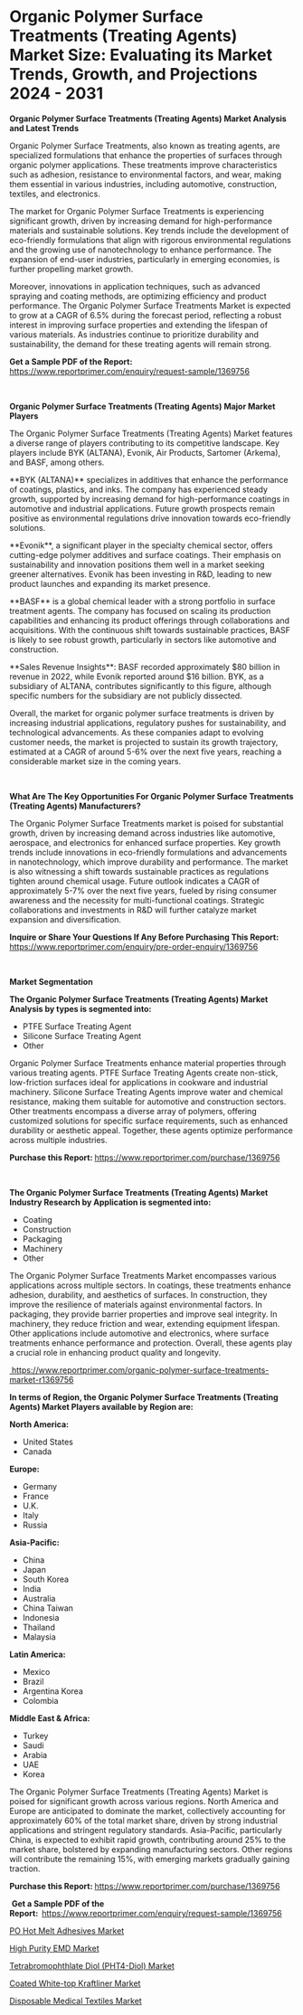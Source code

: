<p><h1>Organic Polymer Surface Treatments (Treating Agents) Market Size: Evaluating its Market Trends, Growth, and Projections 2024 - 2031</h1></p><p><strong>Organic Polymer Surface Treatments (Treating Agents) Market Analysis and Latest Trends</strong></p>
<p><p>Organic Polymer Surface Treatments, also known as treating agents, are specialized formulations that enhance the properties of surfaces through organic polymer applications. These treatments improve characteristics such as adhesion, resistance to environmental factors, and wear, making them essential in various industries, including automotive, construction, textiles, and electronics. </p><p>The market for Organic Polymer Surface Treatments is experiencing significant growth, driven by increasing demand for high-performance materials and sustainable solutions. Key trends include the development of eco-friendly formulations that align with rigorous environmental regulations and the growing use of nanotechnology to enhance performance. The expansion of end-user industries, particularly in emerging economies, is further propelling market growth. </p><p>Moreover, innovations in application techniques, such as advanced spraying and coating methods, are optimizing efficiency and product performance. The Organic Polymer Surface Treatments Market is expected to grow at a CAGR of 6.5% during the forecast period, reflecting a robust interest in improving surface properties and extending the lifespan of various materials. As industries continue to prioritize durability and sustainability, the demand for these treating agents will remain strong.</p></p>
<p><strong>Get a Sample PDF of the Report:&nbsp;</strong> <a href="https://www.reportprimer.com/enquiry/request-sample/1369756">https://www.reportprimer.com/enquiry/request-sample/1369756</a></p>
<p>&nbsp;</p>
<p><strong>Organic Polymer Surface Treatments (Treating Agents) Major Market Players</strong></p>
<p><p>The Organic Polymer Surface Treatments (Treating Agents) Market features a diverse range of players contributing to its competitive landscape. Key players include BYK (ALTANA), Evonik, Air Products, Sartomer (Arkema), and BASF, among others.</p><p>**BYK (ALTANA)** specializes in additives that enhance the performance of coatings, plastics, and inks. The company has experienced steady growth, supported by increasing demand for high-performance coatings in automotive and industrial applications. Future growth prospects remain positive as environmental regulations drive innovation towards eco-friendly solutions.</p><p>**Evonik**, a significant player in the specialty chemical sector, offers cutting-edge polymer additives and surface coatings. Their emphasis on sustainability and innovation positions them well in a market seeking greener alternatives. Evonik has been investing in R&D, leading to new product launches and expanding its market presence.</p><p>**BASF** is a global chemical leader with a strong portfolio in surface treatment agents. The company has focused on scaling its production capabilities and enhancing its product offerings through collaborations and acquisitions. With the continuous shift towards sustainable practices, BASF is likely to see robust growth, particularly in sectors like automotive and construction.</p><p>**Sales Revenue Insights**: BASF recorded approximately $80 billion in revenue in 2022, while Evonik reported around $16 billion. BYK, as a subsidiary of ALTANA, contributes significantly to this figure, although specific numbers for the subsidiary are not publicly dissected.</p><p>Overall, the market for organic polymer surface treatments is driven by increasing industrial applications, regulatory pushes for sustainability, and technological advancements. As these companies adapt to evolving customer needs, the market is projected to sustain its growth trajectory, estimated at a CAGR of around 5-6% over the next five years, reaching a considerable market size in the coming years.</p></p>
<p>&nbsp;</p>
<p><strong>What Are The Key Opportunities For Organic Polymer Surface Treatments (Treating Agents) Manufacturers?</strong></p>
<p><p>The Organic Polymer Surface Treatments market is poised for substantial growth, driven by increasing demand across industries like automotive, aerospace, and electronics for enhanced surface properties. Key growth trends include innovations in eco-friendly formulations and advancements in nanotechnology, which improve durability and performance. The market is also witnessing a shift towards sustainable practices as regulations tighten around chemical usage. Future outlook indicates a CAGR of approximately 5-7% over the next five years, fueled by rising consumer awareness and the necessity for multi-functional coatings. Strategic collaborations and investments in R&D will further catalyze market expansion and diversification.</p></p>
<p><strong>Inquire or Share Your Questions If Any Before Purchasing This Report:</strong> <a href="https://www.reportprimer.com/enquiry/pre-order-enquiry/1369756">https://www.reportprimer.com/enquiry/pre-order-enquiry/1369756</a></p>
<p>&nbsp;</p>
<p><strong>Market Segmentation</strong></p>
<p><strong>The Organic Polymer Surface Treatments (Treating Agents) Market Analysis by types is segmented into:</strong></p>
<p><ul><li>PTFE Surface Treating Agent</li><li>Silicone Surface Treating Agent</li><li>Other</li></ul></p>
<p><p>Organic Polymer Surface Treatments enhance material properties through various treating agents. PTFE Surface Treating Agents create non-stick, low-friction surfaces ideal for applications in cookware and industrial machinery. Silicone Surface Treating Agents improve water and chemical resistance, making them suitable for automotive and construction sectors. Other treatments encompass a diverse array of polymers, offering customized solutions for specific surface requirements, such as enhanced durability or aesthetic appeal. Together, these agents optimize performance across multiple industries.</p></p>
<p><strong>Purchase this Report:&nbsp;</strong><a href="https://www.reportprimer.com/purchase/1369756">https://www.reportprimer.com/purchase/1369756</a></p>
<p>&nbsp;</p>
<p><strong>The Organic Polymer Surface Treatments (Treating Agents) Market Industry Research by Application is segmented into:</strong></p>
<p><ul><li>Coating</li><li>Construction</li><li>Packaging</li><li>Machinery</li><li>Other</li></ul></p>
<p><p>The Organic Polymer Surface Treatments Market encompasses various applications across multiple sectors. In coatings, these treatments enhance adhesion, durability, and aesthetics of surfaces. In construction, they improve the resilience of materials against environmental factors. In packaging, they provide barrier properties and improve seal integrity. In machinery, they reduce friction and wear, extending equipment lifespan. Other applications include automotive and electronics, where surface treatments enhance performance and protection. Overall, these agents play a crucial role in enhancing product quality and longevity.</p></p>
<p><a href="https://www.reportprimer.com/organic-polymer-surface-treatments-market-r1369756">&nbsp;https://www.reportprimer.com/organic-polymer-surface-treatments-market-r1369756</a></p>
<p><strong>In terms of Region, the Organic Polymer Surface Treatments (Treating Agents) Market Players available by Region are:</strong></p>
<p>
    <p> <strong> North America: </strong>
        <ul>
            <li>United States</li>
            <li>Canada</li>
        </ul>
        </p> 
    <p> <strong> Europe: </strong>
        <ul>
            <li>Germany</li>
            <li>France</li>
            <li>U.K.</li>
            <li>Italy</li>
            <li>Russia</li>
        </ul>
        </p> 
    <p> <strong> Asia-Pacific: </strong>
        <ul>
            <li>China</li>
            <li>Japan</li>
            <li>South Korea</li>
            <li>India</li>
            <li>Australia</li>
            <li>China Taiwan</li>
            <li>Indonesia</li>
            <li>Thailand</li>
            <li>Malaysia</li>
        </ul>
        </p> 
    <p> <strong> Latin America: </strong>
        <ul>
            <li>Mexico</li>
            <li>Brazil</li>
            <li>Argentina Korea</li>
            <li>Colombia</li>
        </ul>
        </p> 
    <p> <strong> Middle East & Africa: </strong>
        <ul>
            <li>Turkey</li>
            <li>Saudi</li>
            <li>Arabia</li>
            <li>UAE</li>
            <li>Korea</li>
        </ul>
    </p>
    </p>
<p><p>The Organic Polymer Surface Treatments (Treating Agents) Market is poised for significant growth across various regions. North America and Europe are anticipated to dominate the market, collectively accounting for approximately 60% of the total market share, driven by strong industrial applications and stringent regulatory standards. Asia-Pacific, particularly China, is expected to exhibit rapid growth, contributing around 25% to the market share, bolstered by expanding manufacturing sectors. Other regions will contribute the remaining 15%, with emerging markets gradually gaining traction.</p></p>
<p><strong>Purchase this Report: </strong><a href="https://www.reportprimer.com/purchase/1369756">https://www.reportprimer.com/purchase/1369756</a></p>
<p>&nbsp;<strong>Get a Sample PDF of the Report:&nbsp;&nbsp;</strong><a href="https://www.reportprimer.com/enquiry/request-sample/1369756">https://www.reportprimer.com/enquiry/request-sample/1369756</a></p>
<p><strong></strong></p>
<p><p><a href="https://medium.com/@omdlaunc64/comprehensive-analysis-of-the-global-po-hot-melt-adhesives-market-growth-trends-market-forecasts-f9373b4e554d?postPublishedType=repub">PO Hot Melt Adhesives Market</a></p><p><a href="https://issuu.com/reportprime-2/docs/high-purity-emd-market-size-2030.pp_16e0c843285831">High Purity EMD Market</a></p><p><a href="https://issuu.com/reportprime-2/docs/tetrabromophthlate-diol-pht4-diol-m_00428e97fd9fe1">Tetrabromophthlate Diol (PHT4-Diol) Market</a></p><p><a href="https://github.com/luckyshygirl/Market-Research-Report-List-6/blob/main/coated-white-top-kraftliner-market.md">Coated White-top Kraftliner Market</a></p><p><a href="https://www.linkedin.com/pulse/disposable-medical-textiles-market-trends-detailed-study-its-c7v6f">Disposable Medical Textiles Market</a></p></p>